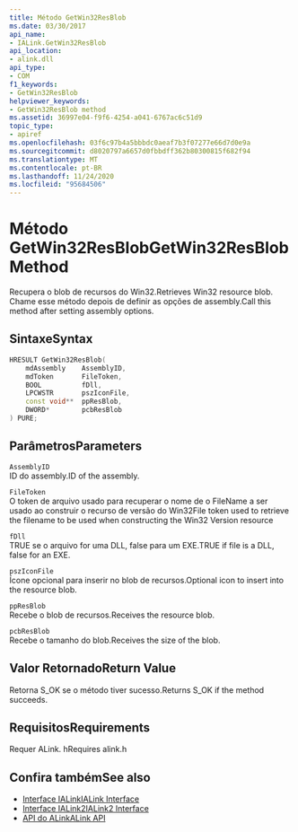 ```yaml
---
title: Método GetWin32ResBlob
ms.date: 03/30/2017
api_name:
- IALink.GetWin32ResBlob
api_location:
- alink.dll
api_type:
- COM
f1_keywords:
- GetWin32ResBlob
helpviewer_keywords:
- GetWin32ResBlob method
ms.assetid: 36997e04-f9f6-4254-a041-6767ac6c51d9
topic_type:
- apiref
ms.openlocfilehash: 03f6c97b4a5bbbdc0aeaf7b3f07277e66d7d0e9a
ms.sourcegitcommit: d8020797a6657d0fbbdff362b80300815f682f94
ms.translationtype: MT
ms.contentlocale: pt-BR
ms.lasthandoff: 11/24/2020
ms.locfileid: "95684506"
---
```

# <a name="getwin32resblob-method"></a><span data-ttu-id="87bfb-102">Método GetWin32ResBlob</span><span class="sxs-lookup"><span data-stu-id="87bfb-102">GetWin32ResBlob Method</span></span>

<span data-ttu-id="87bfb-103">Recupera o blob de recursos do Win32.</span><span class="sxs-lookup"><span data-stu-id="87bfb-103">Retrieves Win32 resource blob.</span></span> <span data-ttu-id="87bfb-104">Chame esse método depois de definir as opções de assembly.</span><span class="sxs-lookup"><span data-stu-id="87bfb-104">Call this method after setting assembly options.</span></span>  
  
## <a name="syntax"></a><span data-ttu-id="87bfb-105">Sintaxe</span><span class="sxs-lookup"><span data-stu-id="87bfb-105">Syntax</span></span>  
  
```cpp  
HRESULT GetWin32ResBlob(  
    mdAssembly    AssemblyID,  
    mdToken       FileToken,  
    BOOL          fDll,  
    LPCWSTR       pszIconFile,  
    const void**  ppResBlob,  
    DWORD*        pcbResBlob  
) PURE;  
```  
  
## <a name="parameters"></a><span data-ttu-id="87bfb-106">Parâmetros</span><span class="sxs-lookup"><span data-stu-id="87bfb-106">Parameters</span></span>  

 `AssemblyID`  
 <span data-ttu-id="87bfb-107">ID do assembly.</span><span class="sxs-lookup"><span data-stu-id="87bfb-107">ID of the assembly.</span></span>  
  
 `FileToken`  
 <span data-ttu-id="87bfb-108">O token de arquivo usado para recuperar o nome de o FileName a ser usado ao construir o recurso de versão do Win32</span><span class="sxs-lookup"><span data-stu-id="87bfb-108">File token used to retrieve the filename to be used when constructing the Win32 Version resource</span></span>  
  
 `fDll`  
 <span data-ttu-id="87bfb-109">TRUE se o arquivo for uma DLL, false para um EXE.</span><span class="sxs-lookup"><span data-stu-id="87bfb-109">TRUE if file is a DLL, false for an EXE.</span></span>  
  
 `pszIconFile`  
 <span data-ttu-id="87bfb-110">Ícone opcional para inserir no blob de recursos.</span><span class="sxs-lookup"><span data-stu-id="87bfb-110">Optional icon to insert into the resource blob.</span></span>  
  
 `ppResBlob`  
 <span data-ttu-id="87bfb-111">Recebe o blob de recursos.</span><span class="sxs-lookup"><span data-stu-id="87bfb-111">Receives the resource blob.</span></span>  
  
 `pcbResBlob`  
 <span data-ttu-id="87bfb-112">Recebe o tamanho do blob.</span><span class="sxs-lookup"><span data-stu-id="87bfb-112">Receives the size of the blob.</span></span>  
  
## <a name="return-value"></a><span data-ttu-id="87bfb-113">Valor Retornado</span><span class="sxs-lookup"><span data-stu-id="87bfb-113">Return Value</span></span>  

 <span data-ttu-id="87bfb-114">Retorna S_OK se o método tiver sucesso.</span><span class="sxs-lookup"><span data-stu-id="87bfb-114">Returns S_OK if the method succeeds.</span></span>  
  
## <a name="requirements"></a><span data-ttu-id="87bfb-115">Requisitos</span><span class="sxs-lookup"><span data-stu-id="87bfb-115">Requirements</span></span>  

 <span data-ttu-id="87bfb-116">Requer ALink. h</span><span class="sxs-lookup"><span data-stu-id="87bfb-116">Requires alink.h</span></span>  
  
## <a name="see-also"></a><span data-ttu-id="87bfb-117">Confira também</span><span class="sxs-lookup"><span data-stu-id="87bfb-117">See also</span></span>

- [<span data-ttu-id="87bfb-118">Interface IALink</span><span class="sxs-lookup"><span data-stu-id="87bfb-118">IALink Interface</span></span>](ialink-interface.md)
- [<span data-ttu-id="87bfb-119">Interface IALink2</span><span class="sxs-lookup"><span data-stu-id="87bfb-119">IALink2 Interface</span></span>](ialink2-interface.md)
- [<span data-ttu-id="87bfb-120">API do ALink</span><span class="sxs-lookup"><span data-stu-id="87bfb-120">ALink API</span></span>](index.md)
